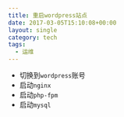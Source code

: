 ```yaml
---
title: 重启wordpress站点
date: 2017-03-05T15:10:08+00:00
layout: single
category: tech
tags:
  - 运维
---
```


- 切换到`wordpress`账号
- 启动`nginx`
- 启动`php-fpm`
- 启动`mysql`
